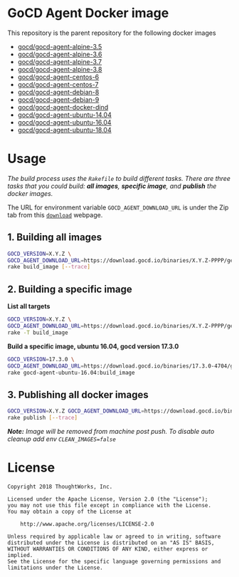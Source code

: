 # GoCD Agent Docker image

This repository is the parent repository for the following docker images

* [gocd/gocd-agent-alpine-3.5](https://github.com/gocd/docker-gocd-agent-alpine-3.5)
* [gocd/gocd-agent-alpine-3.6](https://github.com/gocd/docker-gocd-agent-alpine-3.6)
* [gocd/gocd-agent-alpine-3.7](https://github.com/gocd/docker-gocd-agent-alpine-3.7)
* [gocd/gocd-agent-alpine-3.8](https://github.com/gocd/docker-gocd-agent-alpine-3.8)
* [gocd/gocd-agent-centos-6](https://github.com/gocd/docker-gocd-agent-centos-6)
* [gocd/gocd-agent-centos-7](https://github.com/gocd/docker-gocd-agent-centos-7)
* [gocd/gocd-agent-debian-8](https://github.com/gocd/docker-gocd-agent-debian-8)
* [gocd/gocd-agent-debian-9](https://github.com/gocd/docker-gocd-agent-debian-9)
* [gocd/gocd-agent-docker-dind](https://github.com/gocd/gocd-agent-docker-dind)
* [gocd/gocd-agent-ubuntu-14.04](https://github.com/gocd/docker-gocd-agent-ubuntu-14.04)
* [gocd/gocd-agent-ubuntu-16.04](https://github.com/gocd/docker-gocd-agent-ubuntu-16.04)
* [gocd/gocd-agent-ubuntu-18.04](https://github.com/gocd/docker-gocd-agent-ubuntu-18.04)

# Usage
*The build process uses the `Rakefile` to build different tasks. There are three tasks that
you could build: __all images__, __specific image__, and __publish__ the docker images.*

The URL for environment variable `GOCD_AGENT_DOWNLOAD_URL` is under the Zip tab from
this [`download`][0] webpage.

## 1. Building all images

```bash
GOCD_VERSION=X.Y.Z \
GOCD_AGENT_DOWNLOAD_URL=https://download.gocd.io/binaries/X.Y.Z-PPPP/generic/go-agent-X.Y.Z-PPPP.zip \
rake build_image [--trace]
```

## 2. Building a specific image
**List all targets**
```bash
GOCD_VERSION=X.Y.Z \
GOCD_AGENT_DOWNLOAD_URL=https://download.gocd.io/binaries/X.Y.Z-PPPP/generic/go-agent-X.Y.Z-PPPP.zip \
rake -T build_image
```

**Build a specific image, ubuntu 16.04, gocd version 17.3.0**
```bash
GOCD_VERSION=17.3.0 \
GOCD_AGENT_DOWNLOAD_URL=https://download.gocd.io/binaries/17.3.0-4704/generic/go-agent-17.3.0-4704.zip \
rake gocd-agent-ubuntu-16.04:build_image
```

## 3. Publishing all docker images
```bash
GOCD_VERSION=X.Y.Z GOCD_AGENT_DOWNLOAD_URL=https://download.gocd.io/binaries/X.Y.Z-PPPP/generic/go-agent-X.Y.Z-PPPP.zip
rake publish [--trace]
```
**_Note:_** *_Image will be removed from machine post push. To disable auto cleanup add env `CLEAN_IMAGES=false`_*


# License

```plain
Copyright 2018 ThoughtWorks, Inc.

Licensed under the Apache License, Version 2.0 (the "License");
you may not use this file except in compliance with the License.
You may obtain a copy of the License at

    http://www.apache.org/licenses/LICENSE-2.0

Unless required by applicable law or agreed to in writing, software
distributed under the License is distributed on an "AS IS" BASIS,
WITHOUT WARRANTIES OR CONDITIONS OF ANY KIND, either express or implied.
See the License for the specific language governing permissions and
limitations under the License.
```

[0]: https://www.gocd.io/download/
